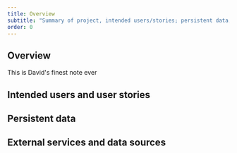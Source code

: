 ```yaml
---
title: Overview
subtitle: "Summary of project, intended users/stories; persistent data; external services."
order: 0
---
```


[//]: # (TODO Copy and update content from proposal to the sections below.)

## Overview

This is David's finest note ever

## Intended users and user stories

## Persistent data

## External services and data sources